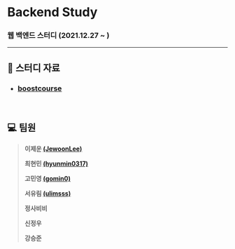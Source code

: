 # Backend Study

### 웹 백엔드 스터디 (2021.12.27 ~ )

---

## :book: 스터디 자료

* ### [boostcourse](https://www.boostcourse.org/)

<br>

## :computer: 팀원 

> **이제운 [(JewoonLee)](https://github.com/JewoonLee)**
>
> **최현민 [(hyunmin0317)](https://github.com/hyunmin0317)**
>
> **고민영 [(gomin0)](https://github.com/gomin0)**
>
> **서유림 [(ulimsss)](https://github.com/ulimsss)**
>
> **정사비비** 
>
> **신정우**
> 
> **강승준**